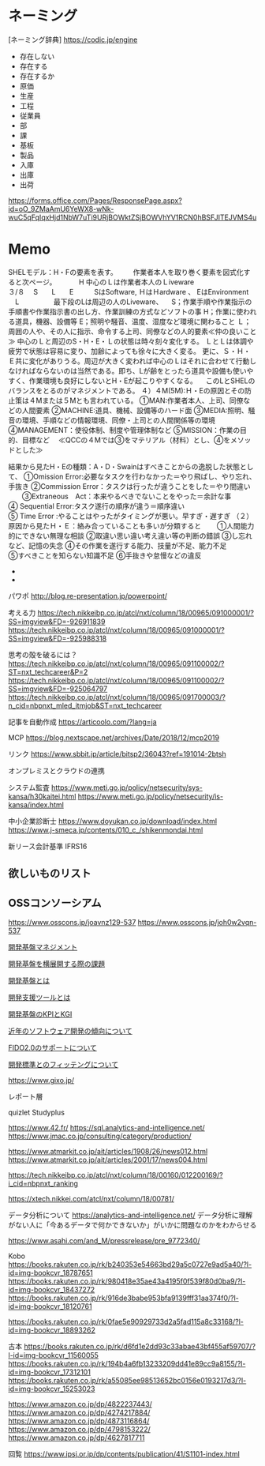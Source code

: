 # ネーミング
[ネーミング辞典]
https://codic.jp/engine

* 存在しない
* 存在する
* 存在するか
* 原価
* 生産
* 工程
* 従業員
* 部
* 課
* 基板
* 製品
* 入庫
* 出庫
* 出荷

https://forms.office.com/Pages/ResponsePage.aspx?id=oO_9ZMaAmU6YeWX8-wNk-wuC5qFqIqxHjd1NbW7uTi9URjBOWktZSjBOWVhYV1RCN0hBSFJITEJVMS4u

# Memo

SHELモデル：H・Fの要素を表す。
　　作業者本人を取り巻く要素を図式化すると次ページ。
　　　H          中心のＬは作業者本人のＬiveware　　　　　　　　　　３/８
　S　　L　　E　　　SはSoftware,  ＨはＨardware 、  EはEnvironment
　L　　　　　最下段のLは周辺の人のLiveware、
　S；作業手順や作業指示の手順書や作業指示書の出し方、作業訓練の方式などソフトの事
H；作業に使われる道具，機器、設備等
E；照明や騒音、温度、湿度など環境に関わること
Ｌ；周囲の人や、その人に指示、命令する上司、同僚などの人的要素≪仲の良いこと≫
中心のＬと周辺のS・H・E・Ｌの状態は時々刻々変化する。
ＬとＬは体調や疲労で状態は容易に変り、加齢によっても徐々に大きく変る。
更に、Ｓ・Ｈ・Ｅ共に変化がありうる。周辺が大きく変われば中心のＬはそれに合わせて行動しなければならないのは当然である。即ち、Lが齢をとったら道具や設備も使いやすく、作業環境も良好にしないとH・Eが起こりやすくなる。
　このLとSHELのバランスをとるのがマネジメントである。
４）４M(5M):Ｈ・Eの原因とその防止策は４Mまたは５Mとも言われている。
①MAN:作業者本人、上司、同僚などの人間要素
②MACHINE:道具、機械、設備等のハード面
③MEDIA:照明、騒音の環境、手順などの情報環境、同僚・上司との人間関係等の環境
④MANAGEMENT：使役体制、制度や管理体制など
⑤MISSION：作業の目的、目標など
　≪QCCの４Mでは③をマテリアル（材料）とし、④をメソッドとした≫

結果から見たH・Eの種類：A・D・Swainはすべきことからの逸脱した状態として、
①Omission Error:必要なタスクを行わなかった＝やり飛ばし、やり忘れ、手抜き
②Commission Error：タスクは行ったが違うことをした＝やり間違い
　　③Extraneous　Act：本来やるべきでないことをやった＝余計な事　　　　　　
④ Sequential Error:タスク遂行の順序が違う＝順序違い　　　　　　　　　　　
⑤ Time Error :やることはやったがタイミングが悪い。早すぎ・遅すぎ
（２）原因から見たＨ・Ｅ：絡み合っていることも多いが分類すると
　　①人間能力的にできない無理な相談
②取違い思い違い考え違い等の判断の錯誤
③し忘れなど、記憶の失念
④その作業を遂行する能力、技量が不足、能力不足　　　　　　　　　　　　　
⑤すべきことを知らない知識不足
⑥手抜きや怠慢などの違反　　

* [](https://www.techbookrank.com/)
* [](https://bookhack.org/)

パワポ
http://blog.re-presentation.jp/powerpoint/

考える力
https://tech.nikkeibp.co.jp/atcl/nxt/column/18/00965/091000001/?SS=imgview&FD=-926911839
https://tech.nikkeibp.co.jp/atcl/nxt/column/18/00965/091000001/?SS=imgview&FD=-925988318

思考の殻を破るには？
https://tech.nikkeibp.co.jp/atcl/nxt/column/18/00965/091100002/?ST=nxt_techcareer&P=2
https://tech.nikkeibp.co.jp/atcl/nxt/column/18/00965/091100002/?SS=imgview&FD=-925064797
https://tech.nikkeibp.co.jp/atcl/nxt/column/18/00965/091700003/?n_cid=nbpnxt_mled_itmjob&ST=nxt_techcareer

記事を自動作成
https://articoolo.com/?lang=ja

MCP
https://blog.nextscape.net/archives/Date/2018/12/mcp2019

リンク
https://www.sbbit.jp/article/bitsp2/36043?ref=191014-2btsh

オンプレミスとクラウドの連携

システム監査
https://www.meti.go.jp/policy/netsecurity/sys-kansa/h30kaitei.html
https://www.meti.go.jp/policy/netsecurity/is-kansa/index.html

中小企業診断士
https://www.doyukan.co.jp/download/index.html
https://www.j-smeca.jp/contents/010_c_/shikenmondai.html

新リース会計基準
IFRS16

## 欲しいものリスト



## OSSコンソーシアム
https://www.osscons.jp/joavnz129-537
https://www.osscons.jp/joh0w2vqn-537

[開発基盤マネジメント](https://www.osscons.jp/jort25ufk-537)

[開発基盤を横展開する際の課題](https://opentouryo.osscons.jp/index.php?plugin=related&page=%E9%96%8B%E7%99%BA%E5%9F%BA%E7%9B%A4%E3%82%92%E6%A8%AA%E5%B1%95%E9%96%8B%E3%81%99%E3%82%8B%E9%9A%9B%E3%81%AE%E8%AA%B2%E9%A1%8C)

[開発基盤とは](https://opentouryo.osscons.jp/index.php?%E9%96%8B%E7%99%BA%E5%9F%BA%E7%9B%A4%E3%81%A8%E3%81%AF)

[開発支援ツールとは](https://www.osscons.jp/jowaxn8yr-537)

[開発基盤のKPIとKGI](https://opentouryo.osscons.jp/index.php?plugin=related&page=%E9%96%8B%E7%99%BA%E5%9F%BA%E7%9B%A4%E3%81%AEKPI%E3%81%A8KGI)

[近年のソフトウェア開発の傾向について](https://opentouryo.osscons.jp/index.php?%E8%BF%91%E5%B9%B4%E3%81%AE%E3%82%BD%E3%83%95%E3%83%88%E3%82%A6%E3%82%A7%E3%82%A2%E9%96%8B%E7%99%BA%E3%81%AE%E5%82%BE%E5%90%91%E3%81%AB%E3%81%A4%E3%81%84%E3%81%A6%E3%80%82)

[FIDO2.0のサポートについて](https://www.osscons.jp/joybnhri9-537)

[開発標準とのフィッテングについて](https://www.osscons.jp/jomanyt0z-537)


https://www.gixo.jp/

レポート層

quizlet
Studyplus

https://www.42.fr/
https://sql.analytics-and-intelligence.net/
https://www.jmac.co.jp/consulting/category/production/

https://www.atmarkit.co.jp/ait/articles/1908/26/news012.html
https://www.atmarkit.co.jp/ait/articles/2001/17/news004.html

https://tech.nikkeibp.co.jp/atcl/nxt/column/18/00160/012200169/?i_cid=nbpnxt_ranking

https://xtech.nikkei.com/atcl/nxt/column/18/00781/

データ分析について
    https://analytics-and-intelligence.net/
    データ分析に理解がない人に「今あるデータで何かできないか」がいかに問題なのかをわからせる


https://www.asahi.com/and_M/pressrelease/pre_9772340/

Kobo
https://books.rakuten.co.jp/rk/b240353e54663bd29a5c0727e9ad5a40/?l-id=img-bookcvr_18787651
https://books.rakuten.co.jp/rk/980418e35ae43a4195f0f539f80d0ba9/?l-id=img-bookcvr_18437272
https://books.rakuten.co.jp/rk/916de3babe953bfa9139fff31aa374f0/?l-id=img-bookcvr_18120761

https://books.rakuten.co.jp/rk/0fae5e90929733d2a5fad115a8c33168/?l-id=img-bookcvr_18893262

古本
https://books.rakuten.co.jp/rk/d6fd1e2dd93c33abae43bf455af59707/?l-id=img-bookcvr_11560055
https://books.rakuten.co.jp/rk/194b4a6fb13233209dd41e89cc9a8155/?l-id=img-bookcvr_17312101
https://books.rakuten.co.jp/rk/a55085ee98513652bc0156e0193217d3/?l-id=img-bookcvr_15253023

https://www.amazon.co.jp/dp/4822237443/
https://www.amazon.co.jp/dp/4274217884/
https://www.amazon.co.jp/dp/4873116864/
https://www.amazon.co.jp/dp/4798153222/
https://www.amazon.co.jp/dp/4627817711

回覧
https://www.ipsj.or.jp/dp/contents/publication/41/S1101-index.html